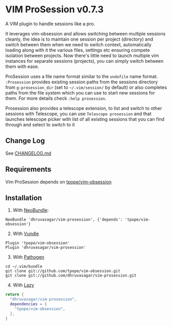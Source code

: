 # VIM ProSession v0.7.3

A VIM plugin to handle sessions like a pro.

It leverages vim-obsession and allows switching between multiple sessions
cleanly, the idea is to maintain one session per project (directory) and
switch between them when we need to switch context, automatically loading
along with it the various files, settings etc ensuring compete isolation
between projects. Now there's little need to launch multiple vim instances for
separate sessions (projects), you can simply switch between them with ease.

ProSession uses a file name format similar to the `undofile` name format.
`:Prosession` provides existing session paths from the sessions directory from
`g:prosession_dir` (set to `~/.vim/session/` by default) or also completes
paths from the file system which you can use to start new sessions for them.
For more details check `:help prosession`.

Prosession also provides a telescope extension, to list and switch to other
sessions with Telescope, you can use `Telescope prosession` and that launches
telescope picker with list of all existing sessions that you can find through
and select to switch to it

## Change Log

See [CHANGELOG.md](https://github.com/dhruvasagar/vim-prosession/blob/master/CHANGELOG.md)

## Requirements

Vim ProSession depends on
[tpope/vim-obsession](https://github.com/tpope/vim-obsession)

## Installation

1. With [NeoBundle](https://github.com/Shougo/neobundle.vim):

```vim
NeoBundle 'dhruvasagar/vim-prosession', {'depends': 'tpope/vim-obsession'}
```

2. With [Vundle](https://github.com/gmarik/Vundle.vim)

```vim
Plugin 'tpope/vim-obsession'
Plugin 'dhruvasagar/vim-prosession'
```

3. With [Pathogen](https://github.com/tpope/vim-pathogen)

```
cd ~/.vim/bundle
git clone git://github.com/tpope/vim-obsession.git
git clone git://github.com/dhruvasagar/vim-prosession.git
```

4. With [Lazy](https://github.com/folke/lazy.nvim)

```lua
return {
  "dhruvasagar/vim-prosession",
  dependencies = {
    "tpope/vim-obsession",
  },
}
```
